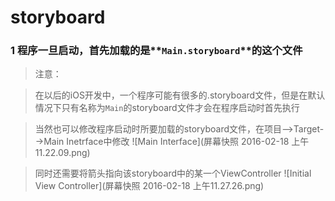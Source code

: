 #  storyboard

### 1 程序一旦启动，首先加载的是**`Main.storyboard`**的这个文件
> 注意：

>在以后的iOS开发中，一个程序可能有很多的.storyboard文件，但是在默认情况下只有名称为`Main`的storyboard文件才会在程序启动时首先执行

>当然也可以修改程序启动时所要加载的storyboard文件，在项目-->Target-->Main Inetrface中修改
![Main Interface](屏幕快照 2016-02-18 上午11.22.09.png)

>同时还需要将箭头指向该storyboard中的某一个ViewController
![Initial View Controller](屏幕快照 2016-02-18 上午11.27.26.png)







